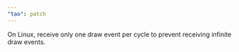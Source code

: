 ```yaml
---
"tao": patch
---
```


On Linux, receive only one draw event per cycle to prevent receiving infinite draw events.